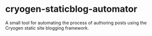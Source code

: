 # cryogen-staticblog-automator
A small tool for automating the process of authoring posts using the Cryogen static site blogging framework. 
